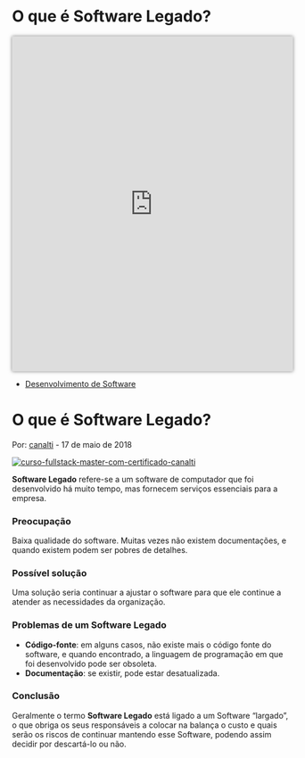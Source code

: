 #  O que é Software Legado?

<iframe class="td-youtube-player" width="100%" height="560" src="https://www.youtube.com/embed/5m6q63h3XyQ?enablejsapi=1&amp;feature=oembed&amp;wmode=opaque&amp;vq=hd720&amp;&amp;&amp;" frameborder="0" allowfullscreen="" allow="autoplay" id="widget2" style="box-sizing: border-box; display: block; box-shadow: rgba(0, 0, 0, 0.5) 0px 0px 6px 0px; height: 600.75px;"></iframe>

- [Desenvolvimento de Software](https://www.canalti.com.br/category/desenvolvimento-de-software/)

# O que é Software Legado?

Por:  [canalti](https://www.canalti.com.br/author/canalti/) - 17 de maio de 2018

[![curso-fullstack-master-com-certificado-canalti](https://www.canalti.com.br/uploads/curso-fullstack-master-com-certificado-canalti.png)](https://bit.ly/CursoFullstackMasterComCertificadoCanalTI)

**Software Legado** refere-se a um software de computador que foi desenvolvido há muito tempo, mas fornecem serviços essenciais para a empresa.

### Preocupação

Baixa qualidade do software. Muitas vezes não existem documentações, e quando existem podem ser pobres de detalhes.

### Possível solução

Uma solução seria continuar a ajustar o software para que ele continue a atender as necessidades da organização.

### Problemas de um Software Legado

- **Código-fonte**: em alguns casos, não existe mais o código fonte do software, e quando encontrado, a linguagem de programação em que foi desenvolvido pode ser obsoleta.
- **Documentação**: se existir, pode estar desatualizada.

### Conclusão

Geralmente o termo **Software Legado** está ligado a um Software “largado”, o que obriga os seus responsáveis a colocar na balança o custo e quais serão os riscos de continuar mantendo esse Software, podendo assim decidir por descartá-lo ou não.
